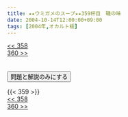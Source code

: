 ```yaml
---
title: ★★ウミガメのスープ★★359杯目　磯の味
date: 2004-10-14T12:00:00+09:00
tags: [2004年,オカルト板]
---
```

<div class="th_left"><a href="../358"><< 358</a></div>
<div class="th_right"><a href="../360">360 >></a></div>
<br><br>
<script src="../../js/cupsoup.js"></script>
<form>
<input type="button" value="問題と解説のみにする" onClick="toggleCupsoup()">
</form>
{{< 359 >}}
<div class="th_left"><a href="../358"><< 358</a></div>
<div class="th_right"><a href="../360">360 >></a></div>